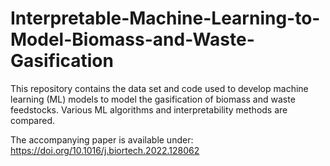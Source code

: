 # Interpretable-Machine-Learning-to-Model-Biomass-and-Waste-Gasification

This repository contains the data set and code used to develop machine learning (ML) models to model the gasification of biomass and waste feedstocks. Various ML algorithms and interpretability methods are compared.

The accompanying paper is available under: https://doi.org/10.1016/j.biortech.2022.128062
